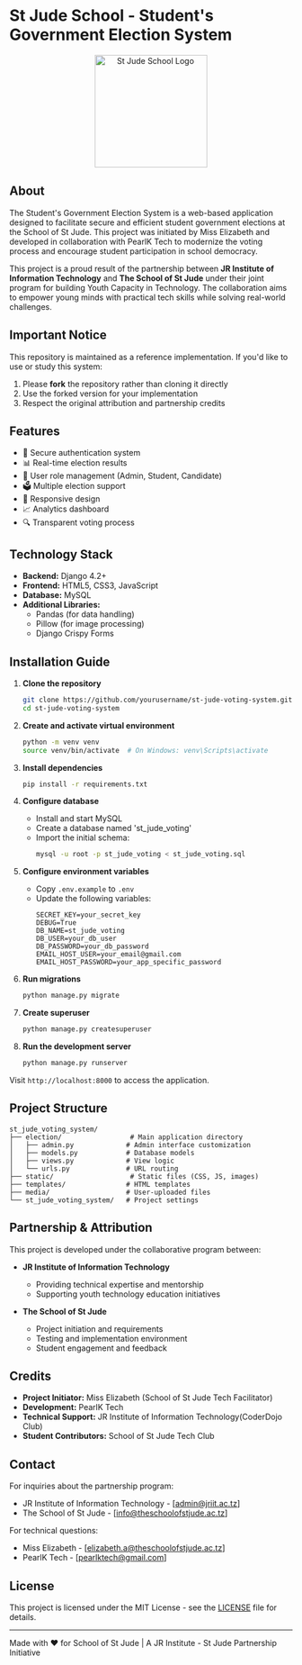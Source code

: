 # St Jude School - Student's Government Election System

<p align="center">
  <img src="https://encrypted-tbn0.gstatic.com/images?q=tbn:ANd9GcQik7ZJRLnYVzi5A9VZ2RSt0FT5QOH255c-vA&s" alt="St Jude School Logo" width="200"/>
</p>

## About

The Student's Government Election System is a web-based application designed to facilitate secure and efficient student government elections at the School of St Jude. This project was initiated by Miss Elizabeth and developed in collaboration with PearlK Tech to modernize the voting process and encourage student participation in school democracy.

This project is a proud result of the partnership between **JR Institute of Information Technology** and **The School of St Jude** under their joint program for building Youth Capacity in Technology. The collaboration aims to empower young minds with practical tech skills while solving real-world challenges.

## Important Notice

This repository is maintained as a reference implementation. If you'd like to use or study this system:

1. Please **fork** the repository rather than cloning it directly
2. Use the forked version for your implementation
3. Respect the original attribution and partnership credits

## Features

- 🔐 Secure authentication system
- 📊 Real-time election results
- 👥 User role management (Admin, Student, Candidate)
- 🗳️ Multiple election support
- 📱 Responsive design
- 📈 Analytics dashboard
- 🔍 Transparent voting process

## Technology Stack

- **Backend:** Django 4.2+
- **Frontend:** HTML5, CSS3, JavaScript
- **Database:** MySQL
- **Additional Libraries:** 
  - Pandas (for data handling)
  - Pillow (for image processing)
  - Django Crispy Forms

## Installation Guide

1. **Clone the repository**
   ```bash
   git clone https://github.com/yourusername/st-jude-voting-system.git
   cd st-jude-voting-system
   ```

2. **Create and activate virtual environment**
   ```bash
   python -m venv venv
   source venv/bin/activate  # On Windows: venv\Scripts\activate
   ```

3. **Install dependencies**
   ```bash
   pip install -r requirements.txt
   ```

4. **Configure database**
   - Install and start MySQL
   - Create a database named 'st_jude_voting'
   - Import the initial schema:
     ```bash
     mysql -u root -p st_jude_voting < st_jude_voting.sql
     ```

5. **Configure environment variables**
   - Copy `.env.example` to `.env`
   - Update the following variables:
     ```
     SECRET_KEY=your_secret_key
     DEBUG=True
     DB_NAME=st_jude_voting
     DB_USER=your_db_user
     DB_PASSWORD=your_db_password
     EMAIL_HOST_USER=your_email@gmail.com
     EMAIL_HOST_PASSWORD=your_app_specific_password
     ```

6. **Run migrations**
   ```bash
   python manage.py migrate
   ```

7. **Create superuser**
   ```bash
   python manage.py createsuperuser
   ```

8. **Run the development server**
   ```bash
   python manage.py runserver
   ```

Visit `http://localhost:8000` to access the application.

## Project Structure

```
st_jude_voting_system/
├── election/                 # Main application directory
│   ├── admin.py             # Admin interface customization
│   ├── models.py            # Database models
│   ├── views.py             # View logic
│   └── urls.py              # URL routing
├── static/                   # Static files (CSS, JS, images)
├── templates/               # HTML templates
├── media/                   # User-uploaded files
└── st_jude_voting_system/   # Project settings
```

## Partnership & Attribution

This project is developed under the collaborative program between:

- **JR Institute of Information Technology**
  - Providing technical expertise and mentorship
  - Supporting youth technology education initiatives

- **The School of St Jude**
  - Project initiation and requirements
  - Testing and implementation environment
  - Student engagement and feedback

## Credits

- **Project Initiator:** Miss Elizabeth (School of St Jude Tech Facilitator)
- **Development:** PearlK Tech
- **Technical Support:** JR Institute of Information Technology(CoderDojo Club)
- **Student Contributors:** School of St Jude Tech Club

## Contact

For inquiries about the partnership program:
- JR Institute of Information Technology - [admin@jriit.ac.tz]
- The School of St Jude - [info@theschoolofstjude.ac.tz]

For technical questions:
- Miss Elizabeth - [elizabeth.a@theschoolofstjude.ac.tz]
- PearlK Tech - [pearlktech@gmail.com]

## License

This project is licensed under the MIT License - see the [LICENSE](LICENSE) file for details.

---
Made with ❤️ for School of St Jude | A JR Institute - St Jude Partnership Initiative